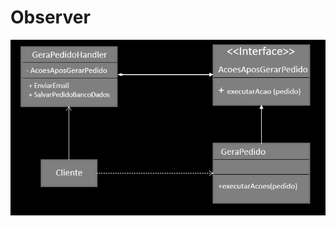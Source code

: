 


# Observer
<html>
       <head></head>
       <body>
            
<img src=https://github.com/Barbara-BB/Bertoti/blob/main/Engenharia%20de%20Software%20III/Patterns/Observer/Docs/Structure_Observer.png>

